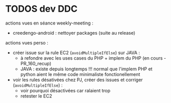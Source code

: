 TODOS dev DDC
===

actions vues en séance weekly-meeting :

- creedengo-android : nettoyer packages (suite au release)

actions vues perso :

- créer issue sur la rule EC2 (`avoidMultipleIfElse`) sur JAVA :
  - à refondre avec les uses cases du PHP + implem du PHP (en cours - PR_160_recup)
  - JAVA : existe depuis longtemps !!! normal que l'implem PHP et python aient le même code minimaliste fonctionellement
- voir les rules désativées chez PJ, créer des issues et corriger (`avoidMultipleIfElse`) :
  - voir pourquoi désactivées car ralaient trop
  - retester le EC2